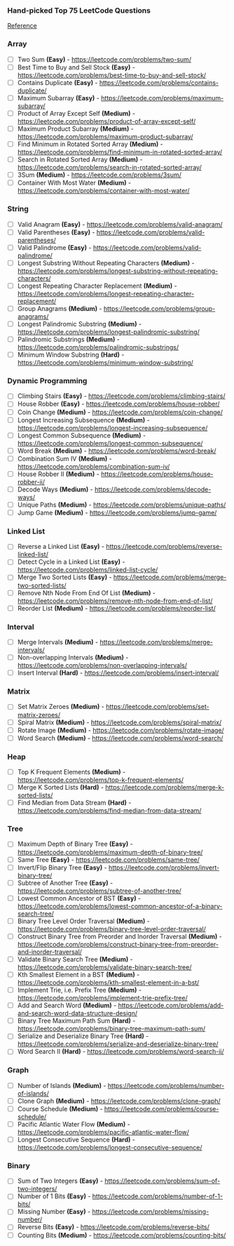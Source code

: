 ### Hand-picked Top 75 LeetCode Questions

[Reference](https://www.teamblind.com/post/New-Year-Gift---Curated-List-of-Top-100-LeetCode-Questions-to-Save-Your-Time-OaM1orEU)

### Array

- [ ] Two Sum **(Easy)** - https://leetcode.com/problems/two-sum/
- [ ] Best Time to Buy and Sell Stock **(Easy)** -
      https://leetcode.com/problems/best-time-to-buy-and-sell-stock/
- [ ] Contains Duplicate **(Easy)** - https://leetcode.com/problems/contains-duplicate/
- [ ] Maximum Subarray **(Easy)** - https://leetcode.com/problems/maximum-subarray/
- [ ] Product of Array Except Self **(Medium)** -
      https://leetcode.com/problems/product-of-array-except-self/
- [ ] Maximum Product Subarray **(Medium)** - https://leetcode.com/problems/maximum-product-subarray/
- [ ] Find Minimum in Rotated Sorted Array **(Medium)** -
      https://leetcode.com/problems/find-minimum-in-rotated-sorted-array/
- [ ] Search in Rotated Sorted Array **(Medium)** -
      https://leetcode.com/problems/search-in-rotated-sorted-array/
- [ ] 3Sum **(Medium)** - https://leetcode.com/problems/3sum/
- [ ] Container With Most Water **(Medium)** - https://leetcode.com/problems/container-with-most-water/

### String

- [ ] Valid Anagram **(Easy)** - https://leetcode.com/problems/valid-anagram/
- [ ] Valid Parentheses **(Easy)** - https://leetcode.com/problems/valid-parentheses/
- [ ] Valid Palindrome **(Easy)** - https://leetcode.com/problems/valid-palindrome/
- [ ] Longest Substring Without Repeating Characters **(Medium)** -
      https://leetcode.com/problems/longest-substring-without-repeating-characters/
- [ ] Longest Repeating Character Replacement **(Medium)** -
      https://leetcode.com/problems/longest-repeating-character-replacement/
- [ ] Group Anagrams **(Medium)** - https://leetcode.com/problems/group-anagrams/
- [ ] Longest Palindromic Substring **(Medium)** -
      https://leetcode.com/problems/longest-palindromic-substring/
- [ ] Palindromic Substrings **(Medium)** - https://leetcode.com/problems/palindromic-substrings/
- [ ] Minimum Window Substring **(Hard)** - https://leetcode.com/problems/minimum-window-substring/

### Dynamic Programming

- [ ] Climbing Stairs **(Easy)** - https://leetcode.com/problems/climbing-stairs/
- [ ] House Robber **(Easy)** - https://leetcode.com/problems/house-robber/
- [ ] Coin Change **(Medium)** - https://leetcode.com/problems/coin-change/
- [ ] Longest Increasing Subsequence **(Medium)** -
      https://leetcode.com/problems/longest-increasing-subsequence/
- [ ] Longest Common Subsequence **(Medium)** -
      https://leetcode.com/problems/longest-common-subsequence/
- [ ] Word Break **(Medium)** - https://leetcode.com/problems/word-break/
- [ ] Combination Sum IV **(Medium)** - https://leetcode.com/problems/combination-sum-iv/
- [ ] House Robber II **(Medium)** - https://leetcode.com/problems/house-robber-ii/
- [ ] Decode Ways **(Medium)** - https://leetcode.com/problems/decode-ways/
- [ ] Unique Paths **(Medium)** - https://leetcode.com/problems/unique-paths/
- [ ] Jump Game **(Medium)** - https://leetcode.com/problems/jump-game/

### Linked List

- [ ] Reverse a Linked List **(Easy)** - https://leetcode.com/problems/reverse-linked-list/
- [ ] Detect Cycle in a Linked List **(Easy)** - https://leetcode.com/problems/linked-list-cycle/
- [ ] Merge Two Sorted Lists **(Easy)** - https://leetcode.com/problems/merge-two-sorted-lists/
- [ ] Remove Nth Node From End Of List **(Medium)** -
      https://leetcode.com/problems/remove-nth-node-from-end-of-list/
- [ ] Reorder List **(Medium)** - https://leetcode.com/problems/reorder-list/

### Interval

- [ ] Merge Intervals **(Medium)** - https://leetcode.com/problems/merge-intervals/
- [ ] Non-overlapping Intervals **(Medium)** - https://leetcode.com/problems/non-overlapping-intervals/
- [ ] Insert Interval **(Hard)** - https://leetcode.com/problems/insert-interval/

### Matrix

- [ ] Set Matrix Zeroes **(Medium)** - https://leetcode.com/problems/set-matrix-zeroes/
- [ ] Spiral Matrix **(Medium)** - https://leetcode.com/problems/spiral-matrix/
- [ ] Rotate Image **(Medium)** - https://leetcode.com/problems/rotate-image/
- [ ] Word Search **(Medium)** - https://leetcode.com/problems/word-search/

### Heap

- [ ] Top K Frequent Elements **(Medium)** - https://leetcode.com/problems/top-k-frequent-elements/
- [ ] Merge K Sorted Lists **(Hard)** - https://leetcode.com/problems/merge-k-sorted-lists/
- [ ] Find Median from Data Stream **(Hard)** -
      https://leetcode.com/problems/find-median-from-data-stream/

### Tree

- [ ] Maximum Depth of Binary Tree **(Easy)** -
      https://leetcode.com/problems/maximum-depth-of-binary-tree/
- [ ] Same Tree **(Easy)** - https://leetcode.com/problems/same-tree/
- [ ] Invert/Flip Binary Tree **(Easy)** - https://leetcode.com/problems/invert-binary-tree/
- [ ] Subtree of Another Tree **(Easy)** - https://leetcode.com/problems/subtree-of-another-tree/
- [ ] Lowest Common Ancestor of BST **(Easy)** -
      https://leetcode.com/problems/lowest-common-ancestor-of-a-binary-search-tree/
- [ ] Binary Tree Level Order Traversal **(Medium)** -
      https://leetcode.com/problems/binary-tree-level-order-traversal/
- [ ] Construct Binary Tree from Preorder and Inorder Traversal **(Medium)** -
      https://leetcode.com/problems/construct-binary-tree-from-preorder-and-inorder-traversal/
- [ ] Validate Binary Search Tree **(Medium)** -
      https://leetcode.com/problems/validate-binary-search-tree/
- [ ] Kth Smallest Element in a BST **(Medium)** -
      https://leetcode.com/problems/kth-smallest-element-in-a-bst/
- [ ] Implement Trie, i.e. Prefix Tree **(Medium)** -
      https://leetcode.com/problems/implement-trie-prefix-tree/
- [ ] Add and Search Word **(Medium)** -
      https://leetcode.com/problems/add-and-search-word-data-structure-design/
- [ ] Binary Tree Maximum Path Sum **(Hard)** -
      https://leetcode.com/problems/binary-tree-maximum-path-sum/
- [ ] Serialize and Deserialize Binary Tree **(Hard)** -
      https://leetcode.com/problems/serialize-and-deserialize-binary-tree/
- [ ] Word Search II **(Hard)** - https://leetcode.com/problems/word-search-ii/

### Graph

- [ ] Number of Islands **(Medium)** - https://leetcode.com/problems/number-of-islands/
- [ ] Clone Graph **(Medium)** - https://leetcode.com/problems/clone-graph/
- [ ] Course Schedule **(Medium)** - https://leetcode.com/problems/course-schedule/
- [ ] Pacific Atlantic Water Flow **(Medium)** -
      https://leetcode.com/problems/pacific-atlantic-water-flow/
- [ ] Longest Consecutive Sequence **(Hard)** -
      https://leetcode.com/problems/longest-consecutive-sequence/

### Binary

- [ ] Sum of Two Integers **(Easy)** - https://leetcode.com/problems/sum-of-two-integers/
- [ ] Number of 1 Bits **(Easy)** - https://leetcode.com/problems/number-of-1-bits/
- [ ] Missing Number **(Easy)** - https://leetcode.com/problems/missing-number/
- [ ] Reverse Bits **(Easy)** - https://leetcode.com/problems/reverse-bits/
- [ ] Counting Bits **(Medium)** - https://leetcode.com/problems/counting-bits/
